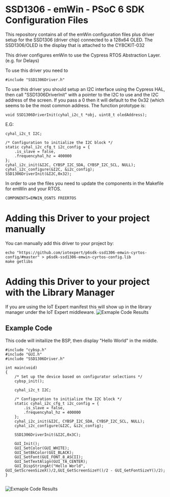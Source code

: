# SSD1306 - emWin - PSoC 6 SDK Configuration Files
This repository contains all of the emWin configuration files plus driver setup for the SSD1306 (driver chip) connected to a 128x64 OLED.  The SSD1306/OLED is the display that is attached to the CY8CKIT-032

This driver configures emWin to use the Cypress RTOS Abstraction Layer. (e.g. for Delays)

To use this driver you need to
```
#include "SSD1306Driver.h"
```

To use this driver you should setup an I2C interface using the Cypress HAL, then call "SSD1306DriverInit" with a pointer to the I2C to use and the I2C address of the screen.  If you pass a 0 then it will default to the 0x32 (which seems to be the most common address.  The function prototype is:
```
void SSD1306DriverInit(cyhal_i2c_t *obj, uint8_t oledAddress);
```

E.G:

```
cyhal_i2c_t I2C;

/* Configuration to initialize the I2C block */
static cyhal_i2c_cfg_t i2c_config = {
	.is_slave = false,
	.frequencyhal_hz = 400000
};
cyhal_i2c_init(&I2C, CYBSP_I2C_SDA, CYBSP_I2C_SCL, NULL);
cyhal_i2c_configure(&I2C, &i2c_config);
SSD1306DriverInit(&I2C,0x32);
```

In order to use the files you need to update the components in the Makefile for emWin and your RTOS.
```
COMPONENTS=EMWIN_OSNTS FREERTOS
```


# Adding this Driver to your project manually
You can manually add this driver to your project by:
```
echo "https://github.com/iotexpert/p6sdk-ssd1306-emwin-cyrtos-config/#master" > p6sdk-ssd1306-emwin-cyrtos-config.lib
make getlibs
```
# Adding this Driver to your project with the Library Manager
If you are using the IoT Expert manifest this will show up in the library manager under the IoT Expert middleware.
![Exmaple Code Results](https://raw.githubusercontent.com/iotexpert/p6sdk-ssd1306-emwin-cyrtos-config/master/libraryManager.png)

## Example Code
This code will initailize the BSP, then display "Hello World" in the middle.
```
#include "cybsp.h"
#include "GUI.h"
#include "SSD1306Driver.h"

int main(void)
{
	/* Set up the device based on configurator selections */
	cybsp_init();

	cyhal_i2c_t I2C;

	/* Configuration to initialize the I2C block */
	static cyhal_i2c_cfg_t i2c_config = {
		.is_slave = false,
		.frequencyhal_hz = 400000
	};
	cyhal_i2c_init(&I2C, CYBSP_I2C_SDA, CYBSP_I2C_SCL, NULL);
	cyhal_i2c_configure(&I2C, &i2c_config);

	SSD1306DriverInit(&I2C,0x3C);

	GUI_Init();
	GUI_SetColor(GUI_WHITE);
	GUI_SetBkColor(GUI_BLACK);
	GUI_SetFont(GUI_FONT_8_ASCII);
	GUI_SetTextAlign(GUI_TA_CENTER);
	GUI_DispStringAt("Hello World", GUI_GetScreenSizeX()/2,GUI_GetScreenSizeY()/2 - GUI_GetFontSizeY()/2);
}


```

![Exmaple Code Results](https://raw.githubusercontent.com/iotexpert/p6sdk-ssd1306-emwin-cyrtos-config/master/IMG_1350.jpg)
